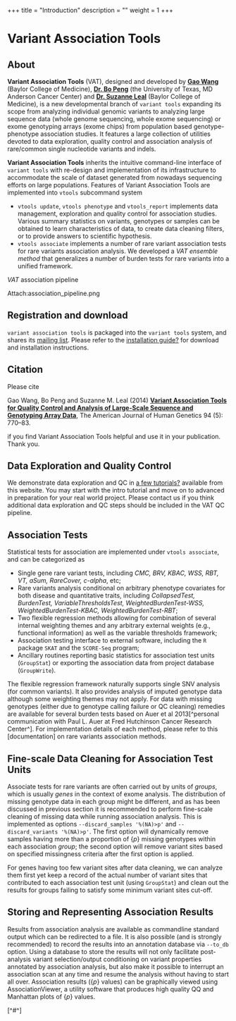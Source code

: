 
+++
title = "Introduction"
description = ""
weight = 1
+++



# Variant Association Tools 



## About

**Variant Association Tools** (VAT), designed and developed by [**Gao Wang**][1] (Baylor College of Medicine), [**Dr. Bo Peng**][2] (the University of Texas, MD Anderson Cancer Center) and [**Dr. Suzanne Leal**][3] (Baylor College of Medicine), is a new developmental branch of `variant tools` expanding its scope from analyzing individual genomic variants to analyzing large sequence data (whole genome sequencing, whole exome sequencing) or exome genotyping arrays (exome chips) from population based genotype-phenotype association studies. It features a large collection of utilities devoted to data exploration, quality control and association analysis of rare/common single nucleotide variants and indels. 

**Variant Association Tools** inherits the intuitive command-line interface of `variant tools` with re-design and implementation of its infrastructure to accommodate the scale of dataset generated from nowadays sequencing efforts on large populations. Features of Variant Association Tools are implemented into `vtools` subcommand system 



*   `vtools update`, `vtools phenotype` and `vtools_report` implements data management, exploration and quality control for association studies. Various summary statistics on variants, genotypes or samples can be obtained to learn characteristics of data, to create data cleaning filters, or to provide answers to scientific hypothesis. 
*   `vtools associate` implements a number of rare variant association tests for rare variants association analysis. We developed a *VAT ensemble method* that generalizes a number of burden tests for rare variants into a unified framework. 

*VAT* association pipeline 

 Attach:association_pipeline.png  



## Registration and download

`variant association tools` is packaged into the `variant tools` system, and shares its [mailing list][4]. Please refer to the [installation guide][5][?][5] for download and installation instructions. 



## Citation

Please cite 



Gao Wang, Bo Peng and Suzanne M. Leal (2014) [**Variant Association Tools for Quality Control and Analysis of Large-Scale Sequence and Genotyping Array Data**][6], The American Journal of Human Genetics 94 (5): 770–83. 

if you find Variant Association Tools helpful and use it in your publication. Thank you. 



## Data Exploration and Quality Control

We demonstrate data exploration and QC in [a few tutorials][7][?][7] available from this website. You may start with the intro tutorial and move on to advanced in preparation for your real world project. Please contact us if you think additional data exploration and QC steps should be included in the VAT QC pipeline. 



## Association Tests

Statistical tests for association are implemented under `vtools associate`, and can be categorized as 



*   Single gene rare variant tests, including *CMC, BRV, KBAC, WSS, RBT, VT, aSum, RareCover, c-alpha*, etc; 
*   Rare variants analysis conditional on arbitrary phenotype covariates for both disease and quantitative traits, including *CollapsedTest, BurdenTest, VariableThresholdsTest, WeightedBurdenTest-WSS, WeightedBurdenTest-KBAC, WeightedBurdenTest-RBT*; 
*   Two flexible regression methods allowing for combination of several internal weighting themes and any arbitrary external weights (e.g., functional information) as well as the variable thresholds framework; 
*   Association testing interface to external software, including the `R` package `SKAT` and the `SCORE-Seq` program; 
*   Ancillary routines reporting basic statistics for association test units (`GroupStat`) or exporting the association data from project database (`GroupWrite`). 

The flexible regression framework naturally supports single SNV analysis (for common variants). It also provides analysis of imputed genotype data although some weighting themes may not apply. For data with missing genotypes (either due to genotype calling failure or QC cleaning) remedies are available for several burden tests based on Auer et al 2013[^personal communication with Paul L. Auer at Fred Hutchinson Cancer Research Center^]. For implementation details of each method, please refer to this [documentation] on rare variants association methods. 



## Fine-scale Data Cleaning for Association Test Units

Associate tests for rare variants are often carried out by units of *groups*, which is usually *genes* in the context of exome analysis. The distribution of missing genotype data in each group might be different, and as has been discussed in previous section it is recommended to perform fine-scale cleaning of missing data while running association analysis. This is implemented as options `--discard_samples '%(NA)>p'` and `--discard_variants '%(NA)>p'`. The first option will dynamically remove samples having more than a proportion of {$p$} missing genotypes within each association *group*; the second option will remove variant sites based on specified missingness criteria after the first option is applied. 

For genes having too few variant sites after data cleaning, we can analyze them first yet keep a record of the actual number of variant sites that contributed to each association test unit (using `GroupStat`) and clean out the results for groups failing to satisfy some minimum variant sites cut-off. 



## Storing and Representing Association Results

Results from association analysis are available as commandline standard output which can be redirected to a file. It is also possible (and is strongly recommended) to record the results into an annotation database via `--to_db` option. Using a database to store the results will not only facilitate post-analysis variant selection/output conditioning on variant properties annotated by association analysis, but also make it possible to interrupt an association scan at any time and resume the analysis without having to start all over. Association results ({$p$} values) can be graphically viewed using AssociationViewer, a utility software that produces high quality QQ and Manhattan plots of {$p$} values. 

[^#^]

 [1]: mailto:wangow@gmail.com
 [2]: mailto:bpeng@mdanderson.org
 [3]: http://www.bcm.edu/genetics/?pmid=10939
 [4]: mailto:varianttools-devel@lists.sourceforge.net
 [5]: http://localhost/~iceli/wiki/pmwiki.php?n=Main.Installation?action=edit
 [6]: http://dx.doi.org/10.1016/j.ajhg.2014.04.004
 [7]: http://localhost/~iceli/wiki/pmwiki.php?n=Association.ExploreAndQC?action=edit